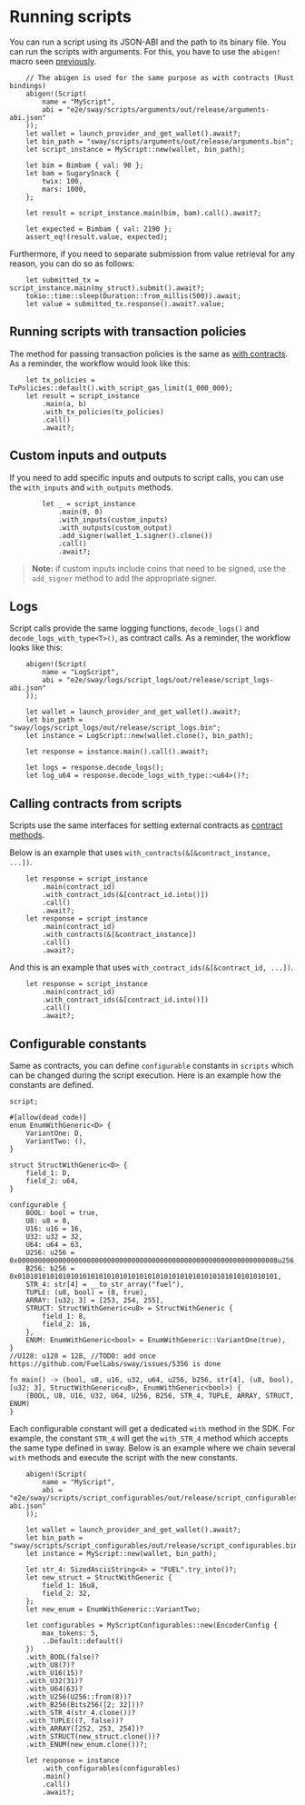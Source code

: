 # Running scripts

You can run a script using its JSON-ABI and the path to its binary file. You can run the scripts with arguments. For this, you have to use the `abigen!` macro seen [previously](./abigen/the-abigen-macro.md).

```rust,ignore
    // The abigen is used for the same purpose as with contracts (Rust bindings)
    abigen!(Script(
        name = "MyScript",
        abi = "e2e/sway/scripts/arguments/out/release/arguments-abi.json"
    ));
    let wallet = launch_provider_and_get_wallet().await?;
    let bin_path = "sway/scripts/arguments/out/release/arguments.bin";
    let script_instance = MyScript::new(wallet, bin_path);

    let bim = Bimbam { val: 90 };
    let bam = SugarySnack {
        twix: 100,
        mars: 1000,
    };

    let result = script_instance.main(bim, bam).call().await?;

    let expected = Bimbam { val: 2190 };
    assert_eq!(result.value, expected);
```

Furthermore, if you need to separate submission from value retrieval for any reason, you can do so as follows:

```rust,ignore
    let submitted_tx = script_instance.main(my_struct).submit().await?;
    tokio::time::sleep(Duration::from_millis(500)).await;
    let value = submitted_tx.response().await?.value;
```

## Running scripts with transaction policies

The method for passing transaction policies is the same as [with contracts](./calling-contracts/tx-policies.md). As a reminder, the workflow would look like this:

```rust,ignore
    let tx_policies = TxPolicies::default().with_script_gas_limit(1_000_000);
    let result = script_instance
        .main(a, b)
        .with_tx_policies(tx_policies)
        .call()
        .await?;
```

## Custom inputs and outputs

If you need to add specific inputs and outputs to script calls, you can use the `with_inputs` and `with_outputs` methods.

```rust,ignore
        let _ = script_instance
            .main(0, 0)
            .with_inputs(custom_inputs)
            .with_outputs(custom_output)
            .add_signer(wallet_1.signer().clone())
            .call()
            .await?;
```

> **Note:** if custom inputs include coins that need to be signed, use the `add_signer` method to add the appropriate signer.

## Logs

Script calls provide the same logging functions, `decode_logs()` and `decode_logs_with_type<T>()`, as contract calls. As a reminder, the workflow looks like this:

```rust,ignore
    abigen!(Script(
        name = "LogScript",
        abi = "e2e/sway/logs/script_logs/out/release/script_logs-abi.json"
    ));

    let wallet = launch_provider_and_get_wallet().await?;
    let bin_path = "sway/logs/script_logs/out/release/script_logs.bin";
    let instance = LogScript::new(wallet.clone(), bin_path);

    let response = instance.main().call().await?;

    let logs = response.decode_logs();
    let log_u64 = response.decode_logs_with_type::<u64>()?;
```

## Calling contracts from scripts

Scripts use the same interfaces for setting external contracts as [contract methods](./calling-contracts/other-contracts.md).

Below is an example that uses `with_contracts(&[&contract_instance, ...])`.

```rust,ignore
    let response = script_instance
        .main(contract_id)
        .with_contract_ids(&[contract_id.into()])
        .call()
        .await?;
    let response = script_instance
        .main(contract_id)
        .with_contracts(&[&contract_instance])
        .call()
        .await?;
```

And this is an example that uses `with_contract_ids(&[&contract_id, ...])`.

```rust,ignore
    let response = script_instance
        .main(contract_id)
        .with_contract_ids(&[contract_id.into()])
        .call()
        .await?;
```

## Configurable constants

Same as contracts, you can define `configurable` constants in `scripts` which can be changed during the script execution. Here is an example how the constants are defined.

```rust,ignore
script;

#[allow(dead_code)]
enum EnumWithGeneric<D> {
    VariantOne: D,
    VariantTwo: (),
}

struct StructWithGeneric<D> {
    field_1: D,
    field_2: u64,
}

configurable {
    BOOL: bool = true,
    U8: u8 = 8,
    U16: u16 = 16,
    U32: u32 = 32,
    U64: u64 = 63,
    U256: u256 = 0x0000000000000000000000000000000000000000000000000000000000000008u256,
    B256: b256 = 0x0101010101010101010101010101010101010101010101010101010101010101,
    STR_4: str[4] = __to_str_array("fuel"),
    TUPLE: (u8, bool) = (8, true),
    ARRAY: [u32; 3] = [253, 254, 255],
    STRUCT: StructWithGeneric<u8> = StructWithGeneric {
        field_1: 8,
        field_2: 16,
    },
    ENUM: EnumWithGeneric<bool> = EnumWithGeneric::VariantOne(true),
}
//U128: u128 = 128, //TODO: add once https://github.com/FuelLabs/sway/issues/5356 is done

fn main() -> (bool, u8, u16, u32, u64, u256, b256, str[4], (u8, bool), [u32; 3], StructWithGeneric<u8>, EnumWithGeneric<bool>) {
    (BOOL, U8, U16, U32, U64, U256, B256, STR_4, TUPLE, ARRAY, STRUCT, ENUM)
}

```

Each configurable constant will get a dedicated `with` method in the SDK. For example, the constant `STR_4` will get the `with_STR_4` method which accepts the same type defined in sway. Below is an example where we chain several `with` methods and execute the script with the new constants.

```rust,ignore
    abigen!(Script(
        name = "MyScript",
        abi = "e2e/sway/scripts/script_configurables/out/release/script_configurables-abi.json"
    ));

    let wallet = launch_provider_and_get_wallet().await?;
    let bin_path = "sway/scripts/script_configurables/out/release/script_configurables.bin";
    let instance = MyScript::new(wallet, bin_path);

    let str_4: SizedAsciiString<4> = "FUEL".try_into()?;
    let new_struct = StructWithGeneric {
        field_1: 16u8,
        field_2: 32,
    };
    let new_enum = EnumWithGeneric::VariantTwo;

    let configurables = MyScriptConfigurables::new(EncoderConfig {
        max_tokens: 5,
        ..Default::default()
    })
    .with_BOOL(false)?
    .with_U8(7)?
    .with_U16(15)?
    .with_U32(31)?
    .with_U64(63)?
    .with_U256(U256::from(8))?
    .with_B256(Bits256([2; 32]))?
    .with_STR_4(str_4.clone())?
    .with_TUPLE((7, false))?
    .with_ARRAY([252, 253, 254])?
    .with_STRUCT(new_struct.clone())?
    .with_ENUM(new_enum.clone())?;

    let response = instance
        .with_configurables(configurables)
        .main()
        .call()
        .await?;
```
